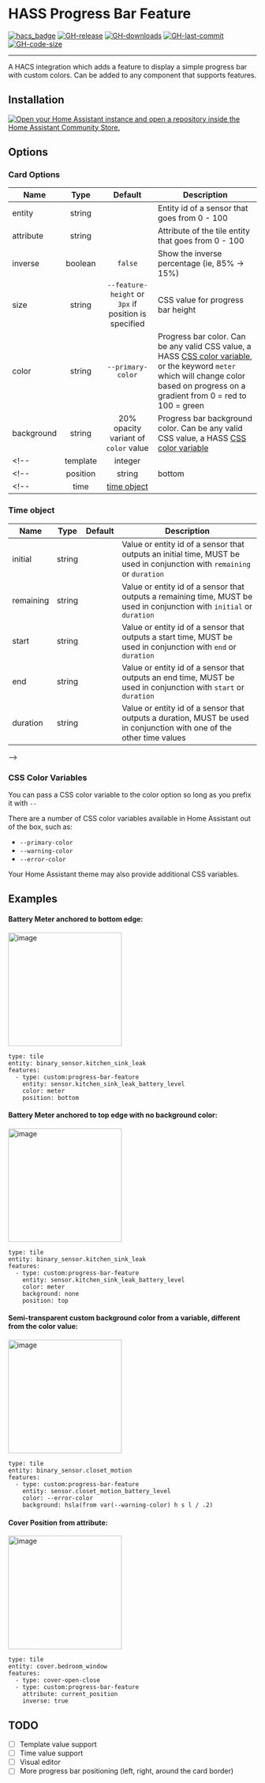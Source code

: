 # HASS Progress Bar Feature

[![hacs_badge](https://img.shields.io/badge/HACS-Custom-41BDF5.svg?style=flat-square)](https://github.com/hacs/integration)
[![GH-release](https://img.shields.io/github/v/release/ytilis/hass-progress-bar-feature.svg?style=flat-square)](https://github.com/ytilis/hass-progress-bar-feature/releases)
[![GH-downloads](https://img.shields.io/github/downloads/ytilis/hass-progress-bar-feature/total?style=flat-square)](https://github.com/ytilis/hass-progress-bar-feature/releases)
[![GH-last-commit](https://img.shields.io/github/last-commit/ytilis/hass-progress-bar-feature.svg?style=flat-square)](https://github.com/ytilis/hass-progress-bar-feature/commits/master)
[![GH-code-size](https://img.shields.io/github/languages/code-size/ytilis/hass-progress-bar-feature.svg?color=red&style=flat-square)](https://github.com/ytilis/hass-progress-bar-feature)

--- 

A HACS integration which adds a feature to display a simple progress bar with custom colors. Can be added to any component that supports features.

## Installation

<a href="https://my.home-assistant.io/redirect/hacs_repository/?owner=ytilis&repository=hass-progress-bar-feature&category=plugin" target="_blank" rel="noreferrer noopener"><img src="https://my.home-assistant.io/badges/hacs_repository.svg" alt="Open your Home Assistant instance and open a repository inside the Home Assistant Community Store." /></a>

## Options

### Card Options

| Name | Type | Default | Description |
|------|:----:|:-------:|-------------|
| entity | string |  | Entity id of a sensor that goes from 0 - 100
| attribute | string |  | Attribute of the tile entity that goes from 0 - 100
| inverse | boolean | `false` | Show the inverse percentage (ie, 85% -> 15%)
| size | string | `--feature-height` or `3px` if position is specified | CSS value for progress bar height
| color | string | `--primary-color` | Progress bar color. Can be any valid CSS value, a HASS [CSS color variable](#css-color-variables), or the keyword `meter` which will change color based on progress on a gradient from 0 = red to 100 = green
| background | string | 20% opacity variant of `color` value | Progress bar background color. Can be any valid CSS value, a HASS [CSS color variable](#css-color-variables)
<!-- | template | integer |  | Template string which evaluates to an integer from 0 - 100 -->
<!-- | position | string | bottom | Progress bar position, only accepts `top` or `bottom` -->
<!-- | time | [time object](#time-object-options) | | Time to derive progress from

### Time object

| Name | Type | Default | Description |
|------|:----:|:-------:|-------------|
| initial | string |  | Value or entity id of a sensor that outputs an initial time, MUST be used in conjunction with `remaining` or `duration`
| remaining | string |  | Value or entity id of a sensor that outputs a remaining time, MUST be used in conjunction with `initial` or `duration`
| start | string |  | Value or entity id of a sensor that outputs a start time, MUST be used in conjunction with `end` or `duration`
| end | string |  | Value or entity id of a sensor that outputs an end time, MUST be used in conjunction with `start` or `duration`
| duration | string |  | Value or entity id of a sensor that outputs a duration, MUST be used in conjunction with one of the other time values
-->
### CSS Color Variables
You can pass a CSS color variable to the color option so long as you prefix it with `--`

There are a number of CSS color variables available in Home Assistant out of the box, such as:
- `--primary-color`
- `--warning-color`
- `--error-color`

Your Home Assistant theme may also provide additional CSS variables.

## Examples

#### Battery Meter anchored to bottom edge:
<img width="230" alt="image" src="https://github.com/user-attachments/assets/b65ac5cd-f0b8-4e67-be54-7b29f7e2a1f8">

```
type: tile
entity: binary_sensor.kitchen_sink_leak
features:
  - type: custom:progress-bar-feature
    entity: sensor.kitchen_sink_leak_battery_level
    color: meter
    position: bottom
```
#### Battery Meter anchored to top edge with no background color:
<img width="230" alt="image" src="https://github.com/user-attachments/assets/df9dbfdc-dcf9-4084-88da-b95a2b4c75dd">

```
type: tile
entity: binary_sensor.kitchen_sink_leak
features:
  - type: custom:progress-bar-feature
    entity: sensor.kitchen_sink_leak_battery_level
    color: meter
    background: none
    position: top
```

#### Semi-transparent custom background color from a variable, different from the color value:
<img width="230" alt="image" src="https://github.com/user-attachments/assets/4a8f0ab8-9a70-476d-a783-68a0cce3ffd0">

```
type: tile
entity: binary_sensor.closet_motion
features:
  - type: custom:progress-bar-feature
    entity: sensor.closet_motion_battery_level
    color: --error-color
    background: hsla(from var(--warning-color) h s l / .2)
```

#### Cover Position from attribute:
<img width="230" alt="image" src="https://github.com/user-attachments/assets/ead33c02-ac16-4a2b-ac28-9dee5548ea09">

```
type: tile
entity: cover.bedroom_window
features:
  - type: cover-open-close
  - type: custom:progress-bar-feature
    attribute: current_position
    inverse: true
```
<!--
#### Machine Cycle Progress
```
type: tile
entity: sensor.washer
name: Washer
progress:
  time:
    initial: {{ state_attr('sensor.washer', 'initial_time') }}
    remaining: {{ state_attr('sensor.washer', 'remain_time') }}
```
-->

## TODO

- [ ] Template value support
- [ ] Time value support
- [ ] Visual editor
- [ ] More progress bar positioning (left, right, around the card border)
